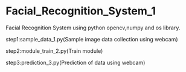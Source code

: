 # Facial_Recognition_System_1
Facial Recognition System using python opencv,numpy and os library. 

step1:sample_data_1.py(Sample image data collection using webcam)

step2:module_train_2.py(Train module)

step3:prediction_3.py(Prediction of data using webcam)
